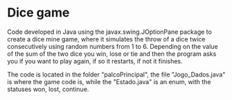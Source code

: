 # Dice game

Code developed in Java using the javax.swing.JOptionPane package to create a dice mine game, where it simulates the throw of a dice twice consecutively using random numbers from 1 to 6. Depending on the value of the sum of the two dice you win, lose or tie and then the program asks you if you want to play again, if so it restarts, if not it finishes.

The code is located in the folder "palcoPrincipal", the file "Jogo_Dados.java" is where the game code is, while the "Estado.java" is an enum, with the statuses won, lost, continue.
